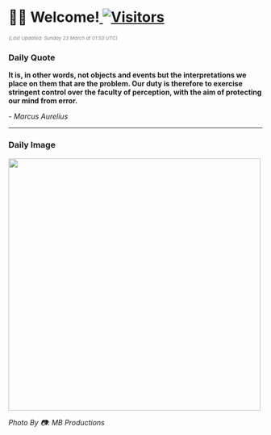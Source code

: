 <h1>👋🏽 Welcome!<a href="https://github.com/OmitNomis/"> <img src="https://visitor-badge.laobi.icu/badge?page_id=OmitNomis" alt="Visitors"></a></h1>

<i><p style="font-size: 0.6rem; color:gray">(Last Updated: Sunday 23 March at 01:53 UTC)</p></i>

<h3> Daily Quote </h3>
<b><p>It is, in other words, not objects and events but the interpretations we place on them that are the problem. Our duty is therefore to exercise stringent control over the faculty of perception, with the aim of protecting our mind from error.</p></b>
<i><caption style="font-size: 0.8rem; color:gray;">- Marcus Aurelius</caption></i>


<hr>

<h3>Daily Image</h3>
<a href="https://images.pexels.com/photos/31223301/pexels-photo-31223301.jpeg" target="_blank"><img style="height:500px;" src="https://images.pexels.com/photos/31223301/pexels-photo-31223301.jpeg"/></a>

<i><caption style="font-size: 0.8rem; color:gray;"> Photo By 📷: MB Productions</caption></i>
